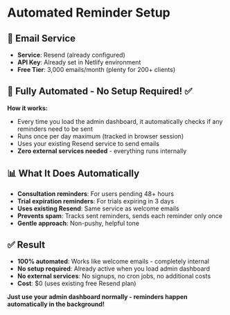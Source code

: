 # Automated Reminder Setup

## 📧 Email Service
- **Service**: Resend (already configured)
- **API Key**: Already set in Netlify environment  
- **Free Tier**: 3,000 emails/month (plenty for 200+ clients)

## 🤖 Fully Automated - No Setup Required! ✅

**How it works:**
- Every time you load the admin dashboard, it automatically checks if any reminders need to be sent
- Runs once per day maximum (tracked in browser session)
- Uses your existing Resend service to send emails
- **Zero external services needed** - everything runs internally

## 📊 What It Does Automatically
- **Consultation reminders**: For users pending 48+ hours
- **Trial expiration reminders**: For trials expiring in 3 days  
- **Uses existing Resend**: Same service as welcome emails
- **Prevents spam**: Tracks sent reminders, sends each reminder only once
- **Gentle approach**: Non-pushy, helpful tone

## ✅ Result
- **100% automated**: Works like welcome emails - completely internal
- **No setup required**: Already active when you load admin dashboard
- **No external services**: No signups, no cron jobs, no additional costs
- **Cost**: $0 (uses existing free Resend plan)

**Just use your admin dashboard normally - reminders happen automatically in the background!**